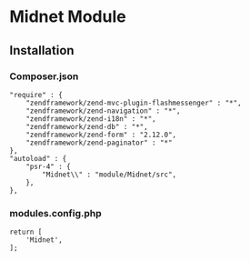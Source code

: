 # Midnet Module

## Installation

### Composer.json
	"require" : {
		"zendframework/zend-mvc-plugin-flashmessenger" : "*",
		"zendframework/zend-navigation" : "*",
		"zendframework/zend-i18n" : "*",
		"zendframework/zend-db" : "*",
		"zendframework/zend-form" : "2.12.0",
		"zendframework/zend-paginator" : "*"
	}, 
	"autoload" : {
		"psr-4" : {
			"Midnet\\" : "module/Midnet/src",
		},
	},

### modules.config.php
	return [
		'Midnet',
	];